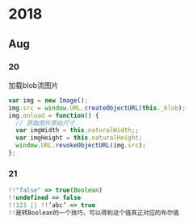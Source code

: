 # 2018

## Aug

### 20

加载blob流图片

```JavaScript
var img = new Image();
img.src = window.URL.createObjectURL(this._blob);
img.onload = function() {
  // 获取图片原始尺寸
  var imgWidth = this.naturalWidth;;
  var imgHeight = this.naturalHeight;
  window.URL.revokeObjectURL(img.src);
};
```

### 21

```JavaScript
!!"false" => true(Boolean)
!!undefined => false
!!123 || !!’abc’ => true
!!是转Boolean的一个技巧，可以得到这个值真正对应的布尔值
```